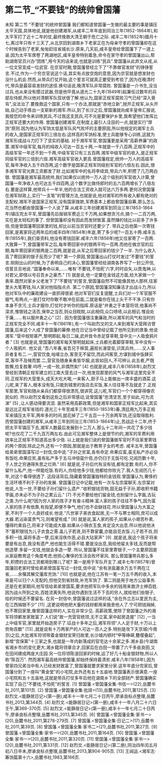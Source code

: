 # 第二节_“不要钱"的统帅曾国藩

未知
第二节
“不要钱"的统帅曾国藩
我们都知道曾国藩一生做的最主要的事是镇压太平天国,具体地说,就是他创建湘军,从咸丰二年年底到同治三年(1852-1864年),和太平军打了近十二年的仗,最终挽救大清王朝于危亡之际.
咸丰二年(1852年)腊月十七,离过年只有十三天了,从北京回到湖南乡下老家正在为母亲守孝的曾国藩却在这个时候告别了老家,匆匆赶往省城长沙.原来,几天前,咸丰皇帝给曾国藩下了一道上谕.因为太平军席卷了两湖地区,咸丰皇帝特别着急,命令在家守孝的曾国藩出山,帮助湖南官员兴办“团练",用今天的话来说,也就是训练“民兵".曾国藩从此弃文从戎,从一位文官变成一位武官.
在京官时期,曾国藩曾经立下了“不靠做官发财"的铮铮誓言.不过,作为一个穷京官说这个话,其实有点放空炮的意思,因为京官就是想发财也没什么机会.然而,从带兵打仗开始,这个誓言可就真正要受到考验了,因为在晚清时代,带兵是最容易发财的途径.换句话说,晚清军队非常腐败.
曾国藩是一介书生,没当过兵,也从来没有摸过武器,但是他毕竟从道光二十九年(1849年)起兼任过数年的兵部左侍郎,所以他对清朝军队现状很了解.他认为,国家正规军腐败习气已经“深入膏肓",没法治了.要挽救这个国家,只有一个办法,那就是“赤地立新",抛开正规军,从头开始,自己动手练出一支崭新的湘军.所以,到了长沙之后,曾国藩就向咸丰皇帝汇报说,我按您的命令来训练民兵,不过我这支民兵,可不光是要保护乡里,我希望他们发挥比正规军还要大的作用.
曾国藩创建湘军,在制度上最引人注目的一点,就是实行“厚饷"原则.因为他认为军饷太低是军队风气败坏的主要原因,所以他规定的湘军士兵的收入,是国家正规军的三倍左右.这样高的军饷标准,使士兵能够专心训练,这就为湘军形成战斗力打下了坚实的基础.
对于湘军军官,曾国藩更是采用“高薪养廉"的政策.湘军中级军官,每月的纯收入可达一百五十两,一年就是一千八百两.正规军中的高级军官一年还不到一千两,中级军官只有三五百两.湘军中级军官的收入,是正规军同级军官的三倍到六倍.湘军高级军官收入更高.曾国藩规定,统帅一万人的高级军官,每年净收入五千四百两,这个数字是国家正规军同级别军官的六倍左右.因此,很多湘军军官光靠工资都发了财.比如湘军中的名将李续宾,带兵六年,积攒了几万两白银.
曾国藩是湘军最高统帅,我们如果仅以统帅一万人这个级别的军官收入计算,曾国藩一年净收入也可达五千四百两,这个数字比做侍郎时的五六百两增长了八倍左右.要是这样算,他带兵十一年半,他的合法工资收入就可达六万多两.更何况曾国藩在湘军财政上,实行“一支笔"的管理方法,也就是说,他对湘军的所有收入都有绝对的支配权.湘军不是国家正规军,没有国家拨款,军费基本上都由曾国藩自筹,那么怎么花当然也都由曾国藩一个人说了算.从咸丰三年创建湘军到同治三年(1853-1864年)镇压完太平军,曾国藩先后报销军费近三千万两,如果想贪污点,搞个一二百万两,实在是太轻松的事了.
但曾国藩却没有因此而发财致富.虽然赚的钱比以前多了许多倍,但是曾国藩寄回家里的钱,却比以前当京官时还要少了.
带兵之后他第一次寄钱回家,是离家将近两年后的咸丰四年(1854年)年底,寄了多少呢?一百五十两.咸丰五年(1855年),我们查资料,他没有寄钱回家.咸丰六年(1856年)他又往家寄了一百两.大致算一下,曾国藩带军之后,每年寄回家中的银两平均一百两.而他在做京官的后期,每年寄回家的银两是二百两,就是说,从军之后寄回家的钱少了一半.
为什么收入高了寄回家的银子反而少了呢?
第一个原因,曾国藩出山打仗时发过“不要钱"的誓言.刚刚出山的时候,为了表明自己的决心,曾国藩曾经给湖南各界写了一封公开信,信誓旦旦地说.“国藩奉命以来,......唯有'不要钱,不怕死’六字,时时自矢,以质鬼神,以对君父,即借以号召吾乡之豪杰."
[1]
就是说,他一定要在金钱这方面,给大家做一个表率.既然对家乡父老发下了“不要钱"的誓言,曾国藩自然不可能像其他人那样,往家里头大笔寄钱,叫人家对他指指点点.
第二个原因,曾国藩深知廉洁才出战斗力,所以他对军队中的廉政建设一直抓得很紧.他对军官们反复提醒,士兵们对一个军官服不服气,有两点,一是打仗时你敢不敢冲在前面,二就是看你在钱上头干不干净.只有你本身不贪污,士兵才服你,打仗时才听你的指挥.原话是“弁勇之于本营将领,他事尚不深求,惟银钱之洁否,保举之当否,则众目眈眈,以此相伺,众口啧啧,以此相讥.惟自处于廉,......有以服弁勇之心"
[2]
.
因为曾国藩很注重廉政,所以湘军的风气和当时的正规军完全不同.咸丰十一年(1861年),有一个叫赵烈文的文人来到湘军大营拜访曾国藩,后来这个人成了曾国藩的幕僚.他在日记当中曾经记载了他所见到的景象.他说湘军.“营中规矩甚严,黎明即起,每日二操,武弁皆令赤足穿草鞋,营中无一人吸食鸦片者."
[3]
也就是说,曾国藩的湘军每天黎明就起床,士兵都光着脚穿草鞋,军中没有一个人吸鸦片.
他又说.“吾八年春,省吾兄于秣营,遍观长濠营垒,识其兵帅,......又人事异者复有二.一,营官饮食,咄嗟立办,客至无不留饮,而此间客至,方谋到城中饭肆买菜,客卒不及候而罢.二,营官及随身亲勇皆华服,此皆如田人,不可辨认.此五者,严既胜懈,俭复胜奢.呜呼,一成一败,非偶然矣!"
[4]
也就是说,咸丰八年(1858年),赵烈文曾经到清朝正规军建立的江南大营去过一次,他发现那里的风气与湘军这里完全不同.正规军的大营里头,成天大吃大喝,一来客人,厨子马上能做出一席丰盛的酒菜.这儿呢,来了客人,根本没有饭,只能到城里的饭店去买饭,客人往往等不及就走了.正规军那里,军官和随从亲兵们都穿得很漂亮,很讲究.这儿呢,军官们一个个都穿得像农民似的.
所以赵烈文看到这些之后非常感动,说曾国藩“忠清坚苦,至于如此,可为流涕"
[5]
,让人感动得要流泪.
虽然采用高薪政策,但是湘军和国家正规军比起来,其实是远比正规军省钱的.道光三十年至咸丰三年(1850-1853年)春,清廷用九万多正规军来镇压太平军,两年多的时间,就花掉了二千五百一十万余两军饷,还没取得胜利.而曾国藩创建的湘军,从咸丰三年到同治三年(1853-1864年)止,苦战近十二年,终于把太平军镇压下去,湘军人数最后发展到十二万人.那么十二年间一共花了多少钱呢?也仅花了二千九百万两左右.由此可见湘军整体上是很节约的,湘军的军费利用效率比正规军不知道高出多少倍.
以上就是我们说的曾国藩做军官时不往家里寄钱的两个原因.除此之外,还有一个原因,那就是出于教育子女的考虑.
咸丰五年,曾国藩给弟弟曾国潢写过一封信,信中说.“子孙之贫富,各有命定.命果应富,虽无私产亦必自有饭吃.命果应贫,虽有私产多于五马冲倍蓰什佰,亦仍归于无饭可吃.兄阅历数十年,于人世之穷通得失思之烂熟."
[6]
就是说,子孙后代有没有钱,都有定数.有的人,你不留什么私产,他一样能吃饭.有的人,你给他多少钱,他都给你败光了.我人生阅历几十年,对这个看得很透了.
这段话背后,隐藏着曾国藩独特的金钱观.曾国藩认为,奢侈的生活环境不利于子孙的发展.
曾国藩日记中记载,他有一次与左宗棠聊天.左宗棠对他说,人生一世,不要给子孙们留什么遗产.“收积银钱货物,固无益于子孙,即收积书籍字画,亦未必不为子孙之累云云."
[7]
不光不要给他们留金钱,也别留什么字画,古玩之类.为什么呢?因为穷人家的孩子才有奋斗精神.富人家的孩子往往不争气,因为富人家的孩子有依靠,有指望,即便不争气,他们也不会缺钱花.所以曾国藩认为大富之家,不利于一个人良好成长.他说.“凡世家子弟衣食起居,无一不与寒士相同,庶可以成大器.若沾染富贵气习,则难望有成."
[8]
就是说,富人家的孩子,如果从小艰苦朴素,懂得约束自己,将来才可能成大器.如果从小锦衣玉食,肯定没大出息.所以他说他决不“蓄积银钱为儿子衣食之需.盖儿子若贤,则不靠宦囊,亦能自觅衣饭.儿子若不肖,则多积一钱,渠将多造一孽,后来淫佚作恶,必且大玷家声"
[9]
.就是说,我这个孩子将来要是有出息,我没有遗产,他也能生活得不错.要是没出息,我给他留太多钱,反而是帮他造孽.多留一文钱,他就会多造一孽.
所以,曾国藩不往家里寄银子,一个主要原因是从家庭教育这个角度考虑,他担心奢侈的生活会败坏家风.
那么曾国藩带兵那么多年,积攒的合法工资都用到哪儿了呢?
第一是用于军队开支了.咸丰七年(1857年)曾国藩回老家时曾给弟弟曾国荃写过一封信,信中说.“余有浙盐赢余万五千两在江省,......余嘱其解交藩库充饷."
[10]
也就是说,他在江苏有一笔一万五千两的收入,本来是可以归个人支配的,但他交到省财政,补充军饷了.
第二则是用于地方公益事务.
还是在老家期间,他写信给弟弟曾国荃,要求他把军队中多余的钱用来救济士绅百姓.因为战火所到之处,百姓流离失所,他说你遇到生活不下去的穷人,就给他们些银子,给的时候还不要留名.
在另一封信中,曾国藩说过这样的话,“余在外立志以爱民为主,在江西捐银不少"
[11]
,这更说明他把大量的钱财都用来施舍他人了.宁可把钱捐掉,也不寄回家里,像曾国藩这样的人,实在非常少见.
高薪政策,使除了曾国藩之外的湘军将领都发家致富了.人们说“故一充营官统领,无不立富,家中起房造屋"
[12]
,一当上中级军官,家里就开始造房子了.征战十多年之后,湘军将领“人人足于财,十万以上赀殆百数"
[13]
,就是说有十万两家产的人可达一百人之多.特别是攻下天京城(今南京)之后,大批湘军将领带着金银财宝荣归故里,长沙城内顿时“甲等峥嵘,簪缨叠起",新增“宫保第"十三家之多,也就是一年内新落成的官宅达十余家之多.湘乡县(今湖南省湘乡市)的变化更大.湘乡籍将领章合才,回家后在白田一带置了六千多亩良田,又在田间建成两座大庄园.另一位将领陈湜回家的时候,运了好几十船金银财物,所以人称“陈百万".
然而湘军最高统帅曾国藩,却始终保持着清贫.咸丰八年(1858年),因为曾家四兄弟当中有人已经发财致富了,曾国藩就要求家里分家.这年年底分完家后,曾国藩分到了一座叫“黄金堂"的小宅院,此外还有五十五亩地.曾国藩表示很满意.一座小宅院和五十五亩地,这就是带兵打仗多年后他在湖南乡下的全部财产.曾国藩确实实现了自己“不要钱,不怕死"的誓言.
[1]
曾国藩.<曾国藩全集·书信一>(22),岳麓书社,2011,第101页.
[2]
曾国藩.<曾国藩全集·批牍>(13),岳麓书社,2011,第125页.
[3]
赵烈文.<能静居日记>(第一册),咸丰十一年七月二十日丙午,廖承良标点整理,岳麓书社,2013,第344页.
[4]
赵烈文.<能静居日记>(第一册),咸丰十一年八月二十六日壬午,第369-370页.
[5]
赵烈文.<能静居日记>(第一册),咸丰十一年七月二十日丙午,廖承良标点整理,岳麓书社,2013,第345页.
[6]
曾国藩.<曾国藩全集·家书一>(20),岳麓书社,2011,第278-279页.
[7]
曾国藩.<曾国藩全集·日记二>(17),岳麓书社,2011,第39页.
[8]
曾国藩.<曾国藩全集·家书二>(21),岳麓书社,2011,第27页.
[9]
曾国藩.<曾国藩全集·家书一>(20),岳麓书社,2011,第164页.
[10]
曾国藩.<曾国藩全集·家书一>(20),岳麓书社,2011,第320页.
[11]
曾国藩.<曾国藩全集·家书一>(20),岳麓书社,2011,第331页.
[12]
赵烈文.<能静居日记>(第二册),同治四年闰五月初八日辛未,廖承良标点整理,岳麓书社,2013,第904-905页.
[13]
王闿运.<湘军志·筹饷篇第十六>,岳麓书社,1983,第166页.